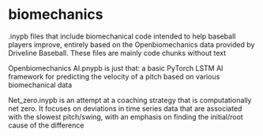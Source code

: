 # biomechanics
.inypb files that include biomechanical code intended to help baseball players improve, entirely based on the Openbiomechanics data provided by Driveline Baseball.
These files are mainly code chunks without text

Openbiomechanics AI.pnypb is just that: a basic PyTorch LSTM AI framework for predicting the velocity of a pitch based on various biomechanical data

Net_zero.inypb is an attempt at a coaching strategy that is computationally net zero. It focuses on deviations in time series data that are associated with the slowest pitch/swing, with an emphasis on finding the initial/root cause of the difference
